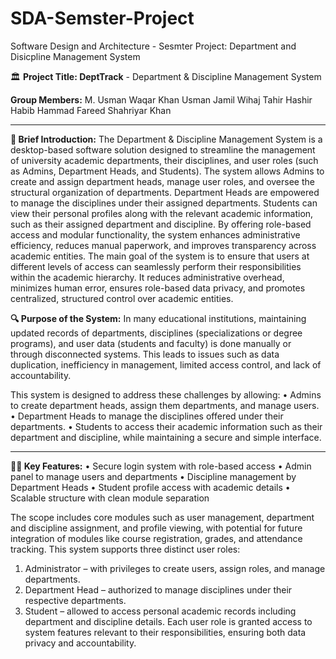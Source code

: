 # SDA-Semster-Project
Software Design and Architecture - Sesmter Project: Department and Disicpline Management System

🏛️ **Project Title: DeptTrack** - Department & Discipline Management System

**Group Members:**
M. Usman Waqar Khan
Usman Jamil
Wihaj Tahir
Hashir Habib
Hammad Fareed
Shahriyar Khan

________________________________________
**📄 Brief Introduction:**
The Department & Discipline Management System is a desktop-based software solution designed to streamline the management of university academic departments, their disciplines, and user roles (such as Admins, Department Heads, and Students).
The system allows Admins to create and assign department heads, manage user roles, and oversee the structural organization of departments. Department Heads are empowered to manage the disciplines under their assigned departments. Students can view their personal profiles along with the relevant academic information, such as their assigned department and discipline.
By offering role-based access and modular functionality, the system enhances administrative efficiency, reduces manual paperwork, and improves transparency across academic entities.
The main goal of the system is to ensure that users at different levels of access can seamlessly perform their responsibilities within the academic hierarchy. It reduces administrative overhead, minimizes human error, ensures role-based data privacy, and promotes centralized, structured control over academic entities.

**🔍 Purpose of the System:**
In many educational institutions, maintaining updated records of departments, disciplines (specializations or degree programs), and user data (students and faculty) is done manually or through disconnected systems. This leads to issues such as data duplication, inefficiency in management, limited access control, and lack of accountability.

This system is designed to address these challenges by allowing:
•	Admins to create department heads, assign them departments, and manage users.
•	Department Heads to manage the disciplines offered under their departments.
•	Students to access their academic information such as their department and discipline, while maintaining a secure and simple interface.
________________________________________

**👨‍💻 Key Features:**
•	Secure login system with role-based access
•	Admin panel to manage users and departments
•	Discipline management by Department Heads
•	Student profile access with academic details
•	Scalable structure with clean module separation

The scope includes core modules such as user management, department and discipline assignment, and profile viewing, with potential for future integration of modules like course registration, grades, and attendance tracking.
This system supports three distinct user roles:
1.	Administrator – with privileges to create users, assign roles, and manage departments.
2.	Department Head – authorized to manage disciplines under their respective departments.
3.	Student – allowed to access personal academic records including department and discipline details.
Each user role is granted access to system features relevant to their responsibilities, ensuring both data privacy and accountability.


